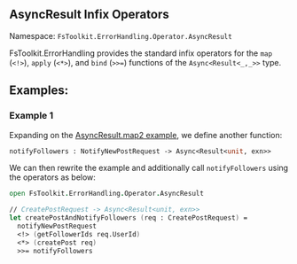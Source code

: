 ## AsyncResult Infix Operators

Namespace: `FsToolkit.ErrorHandling.Operator.AsyncResult`

FsToolkit.ErrorHandling provides the standard infix operators for the `map` (`<!>`), `apply` (`<*>`), and `bind` (`>>=`) functions of the `Async<Result<_,_>>` type.

## Examples:

### Example 1

Expanding on the [AsyncResult.map2 example](../asyncResult/map2.md#example-1), we define another function:

```fsharp
notifyFollowers : NotifyNewPostRequest -> Async<Result<unit, exn>>
```

We can then rewrite the example and additionally call `notifyFollowers` using the operators as below:

```fsharp
open FsToolkit.ErrorHandling.Operator.AsyncResult

// CreatePostRequest -> Async<Result<unit, exn>>
let createPostAndNotifyFollowers (req : CreatePostRequest) = 
  notifyNewPostRequest
  <!> (getFollowerIds req.UserId)
  <*> (createPost req)
  >>= notifyFollowers
```
